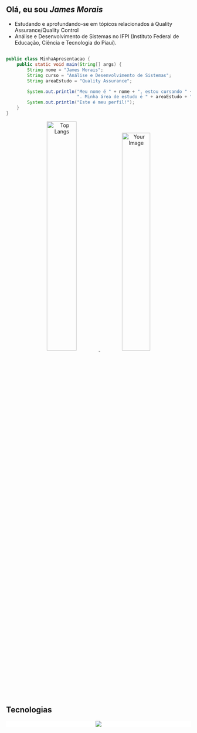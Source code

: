 

## Olá, eu sou ***James Morais*** 

- Estudando e aprofundando-se em tópicos relacionados à Quality Assurance/Quality Control
- Análise e Desenvolvimento de Sistemas no IFPI (Instituto Federal de Educação, Ciência e Tecnologia do Piauí).
##
```java
public class MinhaApresentacao {
    public static void main(String[] args) {
        String nome = "James Morais";
        String curso = "Análise e Desenvolvimento de Sistemas";
        String areaEstudo = "Quality Assurance";

        System.out.println("Meu nome é " + nome + ", estou cursando " + curso +
                           ". Minha área de estudo é " + areaEstudo + ".");
        System.out.println("Este é meu perfil!");
    }
}
```
<div align="center">
  <p align="center" >
    <a href="https://github.com/JamesMorais/github-readme-stats">
      <img width="40%" src="https://github-readme-stats.vercel.app/api/top-langs/?username=JamesMorais&layout=compact&langs_count=6&theme=dark&bg_color=0A0A0A" alt="Top Langs">
    </a>
    <img width="39%" src="https://user-images.githubusercontent.com/74038190/225813708-98b745f2-7d22-48cf-9150-083f1b00d6c9.gif" alt="Your Image">
  </p>
</div>



##  Tecnologias
  <p align="center" style="background-color: white;">
  <a href="https://skillicons.dev">
    <img src="https://skillicons.dev/icons?i=java,selenium,html,css,js,py,c,mysql,postgres,git" />
  </a>
</p>

